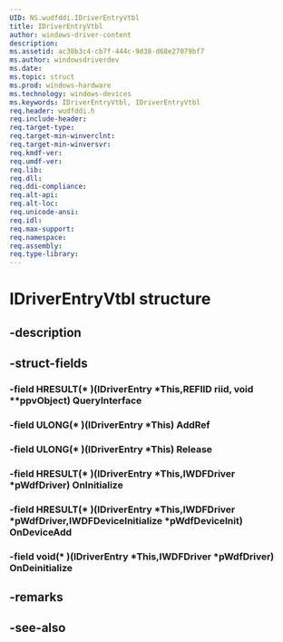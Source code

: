 ```yaml
---
UID: NS.wudfddi.IDriverEntryVtbl
title: IDriverEntryVtbl
author: windows-driver-content
description: 
ms.assetid: ac38b3c4-cb7f-444c-9d38-d68e27079bf7
ms.author: windowsdriverdev
ms.date: 
ms.topic: struct
ms.prod: windows-hardware
ms.technology: windows-devices
ms.keywords: IDriverEntryVtbl, IDriverEntryVtbl
req.header: wudfddi.h
req.include-header:
req.target-type:
req.target-min-winverclnt:
req.target-min-winversvr:
req.kmdf-ver:
req.umdf-ver:
req.lib:
req.dll:
req.ddi-compliance:
req.alt-api:
req.alt-loc:
req.unicode-ansi:
req.idl:
req.max-support:
req.namespace:
req.assembly:
req.type-library:
---
```


# IDriverEntryVtbl structure

## -description



## -struct-fields

### -field HRESULT(* )(IDriverEntry *This,REFIID riid, void **ppvObject) QueryInterface			
 	
### -field ULONG(* )(IDriverEntry *This) AddRef			
 	
### -field ULONG(* )(IDriverEntry *This) Release			
 	
### -field HRESULT(* )(IDriverEntry *This,IWDFDriver *pWdfDriver) OnInitialize			
 	
### -field HRESULT(* )(IDriverEntry *This,IWDFDriver *pWdfDriver,IWDFDeviceInitialize *pWdfDeviceInit) OnDeviceAdd			
 	
### -field void(* )(IDriverEntry *This,IWDFDriver *pWdfDriver) OnDeinitialize			
 	
## -remarks

## -see-also